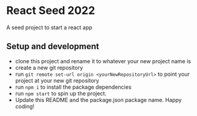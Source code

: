 # React Seed 2022

A seed project to start a react app

## Setup and development

- clone this project and rename it to whatever your new project name is
- create a new git repository
- run `git remote set-url origin <yourNewRepositoryUrl>` to point your project at your new git repository
- run `npm i` to install the package dependencies
- run `npm start` to spin up the project.
- Update this README and the package.json package name. Happy coding!
